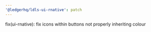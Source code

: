 ```yaml
---
'@ledgerhq/ldls-ui-rnative': patch
---
```


fix(ui-rnative): fix icons within buttons not properly inheriting colour
